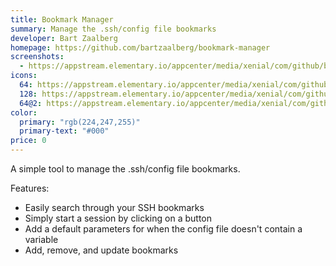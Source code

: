 ```yaml
---
title: Bookmark Manager
summary: Manage the .ssh/config file bookmarks
developer: Bart Zaalberg
homepage: https://github.com/bartzaalberg/bookmark-manager
screenshots:
  - https://appstream.elementary.io/appcenter/media/xenial/com/github/bartzaalberg.bookmark-manager.desktop/785D60B15993C5978E00FBB7843F8AE3/screenshots/image-1_orig.png
icons:
  64: https://appstream.elementary.io/appcenter/media/xenial/com/github/bartzaalberg.bookmark-manager.desktop/785D60B15993C5978E00FBB7843F8AE3/icons/64x64/com.github.bartzaalberg.bookmark-manager_com.github.bartzaalberg.bookmark-manager.png
  128: https://appstream.elementary.io/appcenter/media/xenial/com/github/bartzaalberg.bookmark-manager.desktop/785D60B15993C5978E00FBB7843F8AE3/icons/128x128/com.github.bartzaalberg.bookmark-manager_com.github.bartzaalberg.bookmark-manager.png
  64@2: https://appstream.elementary.io/appcenter/media/xenial/com/github/bartzaalberg.bookmark-manager.desktop/785D60B15993C5978E00FBB7843F8AE3/icons/64x64@2/com.github.bartzaalberg.bookmark-manager_com.github.bartzaalberg.bookmark-manager.png
color:
  primary: "rgb(224,247,255)"
  primary-text: "#000"
price: 0
---
```


<p>A simple tool to manage the .ssh/config file bookmarks.</p>
<p>Features:</p>
<ul>
  <li>Easily search through your SSH bookmarks</li>
  <li>Simply start a session by clicking on a button</li>
  <li>Add a default parameters for when the config file doesn&apos;t contain a variable</li>
  <li>Add, remove, and update bookmarks</li>
</ul>